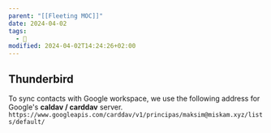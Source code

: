 ```yaml
---
parent: "[[Fleeting MOC]]"
date: 2024-04-02
tags:
  - 🦠
modified: 2024-04-02T14:24:26+02:00
---
```


## Thunderbird

To sync contacts with Google workspace, we use the following  address for Google's **caldav / carddav** server. `https://www.googleapis.com/carddav/v1/principas/maksim@miskam.xyz/lists/default/`

